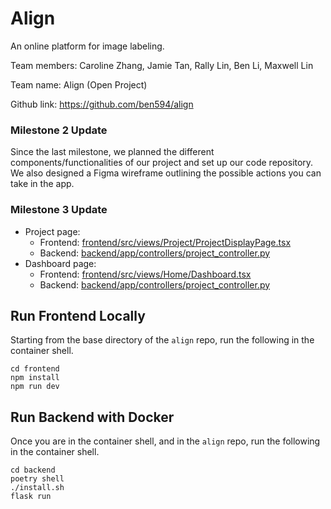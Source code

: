 # Align
An online platform for image labeling.

Team members: Caroline Zhang, Jamie Tan, Rally Lin, Ben Li, Maxwell Lin 

Team name: Align (Open Project)

Github link: https://github.com/ben594/align 

### Milestone 2 Update
Since the last milestone, we planned the different components/functionalities of our project and set up our code repository. We also designed a Figma wireframe outlining the possible actions you can take in the app.

### Milestone 3 Update
- Project page:
  - Frontend: [frontend/src/views/Project/ProjectDisplayPage.tsx](https://github.com/ben594/align/blob/main/frontend/src/views/Project/ProjectDisplayPage.tsx)
  - Backend: [backend/app/controllers/project_controller.py](https://github.com/ben594/align/blob/main/backend/app/controllers/project_controller.py)
- Dashboard page:
  - Frontend: [frontend/src/views/Home/Dashboard.tsx](https://github.com/ben594/align/blob/main/frontend/src/views/Home/Dashboard.tsx)
  - Backend: [backend/app/controllers/project_controller.py](https://github.com/ben594/align/blob/main/backend/app/controllers/project_controller.py)

## Run Frontend Locally
Starting from the base directory of the `align` repo, run the following in the container shell.
```
cd frontend
npm install
npm run dev
```

## Run Backend with Docker
Once you are in the container shell, and in the `align` repo, run the following in the container shell.
```
cd backend
poetry shell
./install.sh
flask run
```
